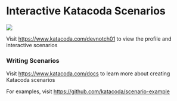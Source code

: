 # Interactive Katacoda Scenarios

[![](http://shields.katacoda.com/katacoda/devnotch01/count.svg)](https://www.katacoda.com/devnotch01 "Get your profile on Katacoda.com")

Visit https://www.katacoda.com/devnotch01 to view the profile and interactive scenarios

### Writing Scenarios
Visit https://www.katacoda.com/docs to learn more about creating Katacoda scenarios

For examples, visit https://github.com/katacoda/scenario-example
